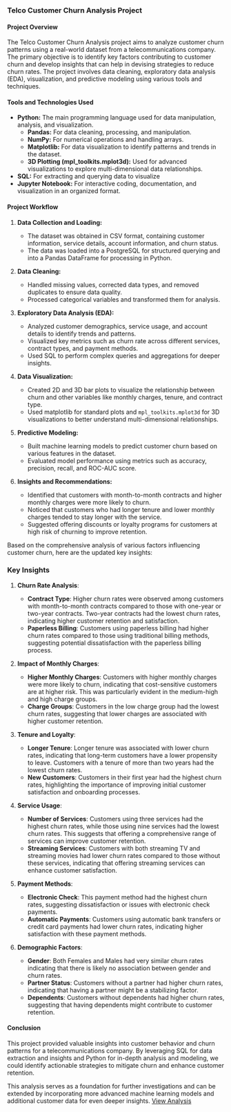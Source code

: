 ### Telco Customer Churn Analysis Project

#### **Project Overview**
The Telco Customer Churn Analysis project aims to analyze customer churn patterns using a real-world dataset from a telecommunications company. The primary objective is to identify key factors contributing to customer churn and develop insights that can help in devising strategies to reduce churn rates. The project involves data cleaning, exploratory data analysis (EDA), visualization, and predictive modeling using various tools and techniques.

#### **Tools and Technologies Used**
- **Python:** The main programming language used for data manipulation, analysis, and visualization.
  - **Pandas:** For data cleaning, processing, and manipulation.
  - **NumPy:** For numerical operations and handling arrays.
  - **Matplotlib:** For data visualization to identify patterns and trends in the dataset.
  - **3D Plotting (mpl_toolkits.mplot3d):** Used for advanced visualizations to explore multi-dimensional data relationships.
- **SQL:** For extracting and querying data to visualize
- **Jupyter Notebook:** For interactive coding, documentation, and visualization in an organized format.

#### **Project Workflow**
1. **Data Collection and Loading:**
   - The dataset was obtained in CSV format, containing customer information, service details, account information, and churn status.
   - The data was loaded into a PostgreSQL for structured querying and into a Pandas DataFrame for processing in Python.

2. **Data Cleaning:**
   - Handled missing values, corrected data types, and removed duplicates to ensure data quality.
   - Processed categorical variables and transformed them for analysis.

3. **Exploratory Data Analysis (EDA):**
   - Analyzed customer demographics, service usage, and account details to identify trends and patterns.
   - Visualized key metrics such as churn rate across different services, contract types, and payment methods.
   - Used SQL to perform complex queries and aggregations for deeper insights.

4. **Data Visualization:**
   - Created 2D and 3D bar plots to visualize the relationship between churn and other variables like monthly charges, tenure, and contract type.
   - Used matplotlib for standard plots and `mpl_toolkits.mplot3d` for 3D visualizations to better understand multi-dimensional relationships.

5. **Predictive Modeling:**
   - Built machine learning models to predict customer churn based on various features in the dataset.
   - Evaluated model performance using metrics such as accuracy, precision, recall, and ROC-AUC score.

6. **Insights and Recommendations:**
   - Identified that customers with month-to-month contracts and higher monthly charges were more likely to churn.
   - Noticed that customers who had longer tenure and lower monthly charges tended to stay longer with the service.
   - Suggested offering discounts or loyalty programs for customers at high risk of churning to improve retention.

Based on the comprehensive analysis of various factors influencing customer churn, here are the updated key insights:

### Key Insights

1. **Churn Rate Analysis**:
   - **Contract Type**: Higher churn rates were observed among customers with month-to-month contracts compared to those with one-year or two-year contracts. Two-year contracts had the lowest churn rates, indicating higher customer retention and satisfaction.
   - **Paperless Billing**: Customers using paperless billing had higher churn rates compared to those using traditional billing methods, suggesting potential dissatisfaction with the paperless billing process.

2. **Impact of Monthly Charges**:
   - **Higher Monthly Charges**: Customers with higher monthly charges were more likely to churn, indicating that cost-sensitive customers are at higher risk. This was particularly evident in the medium-high and high charge groups.
   - **Charge Groups**: Customers in the low charge group had the lowest churn rates, suggesting that lower charges are associated with higher customer retention.

3. **Tenure and Loyalty**:
   - **Longer Tenure**: Longer tenure was associated with lower churn rates, indicating that long-term customers have a lower propensity to leave. Customers with a tenure of more than two years had the lowest churn rates.
   - **New Customers**: Customers in their first year had the highest churn rates, highlighting the importance of improving initial customer satisfaction and onboarding processes.

4. **Service Usage**:
   - **Number of Services**: Customers using three services had the highest churn rates, while those using nine services had the lowest churn rates. This suggests that offering a comprehensive range of services can improve customer retention.
   - **Streaming Services**: Customers with both streaming TV and streaming movies had lower churn rates compared to those without these services, indicating that offering streaming services can enhance customer satisfaction.

5. **Payment Methods**:
   - **Electronic Check**: This payment method had the highest churn rates, suggesting dissatisfaction or issues with electronic check payments.
   - **Automatic Payments**: Customers using automatic bank transfers or credit card payments had lower churn rates, indicating higher satisfaction with these payment methods.

6. **Demographic Factors**:
   - **Gender**: Both Females and Males had very similar churn rates indicating that there is likely no association between gender and churn rates.
   - **Partner Status**: Customers without a partner had higher churn rates, indicating that having a partner might be a stabilizing factor.
   - **Dependents**: Customers without dependents had higher churn rates, suggesting that having dependents might contribute to customer retention.


#### **Conclusion**
This project provided valuable insights into customer behavior and churn patterns for a telecommunications company. By leveraging SQL for data extraction and insights and Python for in-depth analysis and modeling, we could identify actionable strategies to mitigate churn and enhance customer retention.

This analysis serves as a foundation for further investigations and can be extended by incorporating more advanced machine learning models and additional customer data for even deeper insights.
[View Analysis](visualizations.ipynb)
